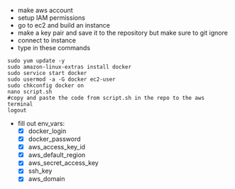 - make aws account
- setup IAM permissions
- go to ec2 and build an instance
- make a key pair and save it to the repository but make sure to git ignore
- connect to instance
- type in these commands

```
sudo yum update -y
sudo amazon-linux-extras install docker
sudo service start docker
sudo usermod -a -G docker ec2-user
sudo chkconfig docker on
nano script.sh 
#copy and paste the code from script.sh in the repo to the aws terminal
logout
```
- fill out env_vars:
  - [x] docker_login
  - [x] docker_password
  - [x] aws_access_key_id
  - [x] aws_default_region
  - [x] aws_secret_access_key
  - [x] ssh_key
  - [x] aws_domain 